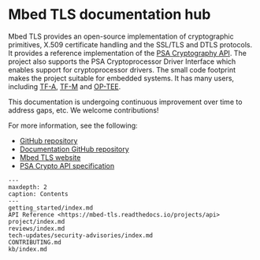 # Mbed TLS documentation hub

Mbed TLS provides an open-source implementation of cryptographic primitives,
X.509 certificate handling and the SSL/TLS and DTLS protocols. It provides a
reference implementation of the [PSA Cryptography API](https://arm-software.github.io/psa-api/crypto/).
The project also supports the PSA Cryptoprocessor Driver Interface which enables
support for cryptoprocessor drivers. The small code footprint makes the project
suitable for embedded systems. It has many users, including
[TF-A](https://www.trustedfirmware.org/projects/tf-a/),
[TF-M](https://www.trustedfirmware.org/projects/tf-m/) and
[OP-TEE](https://www.trustedfirmware.org/projects/op-tee/).

This documentation is undergoing continuous improvement over time to address
gaps, etc. We welcome contributions!

For more information, see the following:

* [GitHub repository](https://github.com/ARMmbed/mbedtls)
* [Documentation GitHub repository](https://github.com/ARMmbed/mbedtls-docs)
* [Mbed TLS website](https://www.trustedfirmware.org/projects/mbed-tls/)
* [PSA Crypto API specification](https://arm-software.github.io/psa-api/crypto/)

```{toctree}
---
maxdepth: 2
caption: Contents
---
getting_started/index.md
API Reference <https://mbed-tls.readthedocs.io/projects/api>
project/index.md
reviews/index.md
tech-updates/security-advisories/index.md
CONTRIBUTING.md
kb/index.md
```
